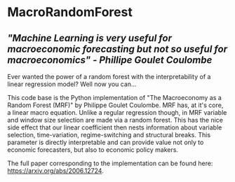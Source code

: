 # MacroRandomForest

*"Machine Learning is very useful for macroeconomic forecasting but not so useful for macroeconomics" - Phillipe Goulet Coulombe*
---------------------------------------------------------------------------------------------------------------------------------

Ever wanted the power of a random forest with the interpretability of a linear regression model? Well now you can...

This code base is the Python implementation of "The Macroeconomy as a Random Forest (MRF)" by Philippe Goulet Coulombe. MRF has, at it's core, a linear macro equation. Unlike a regular regression though, in MRF variable and window size selection are made via a random forest. This has the nice side effect that our linear coefficient then nests information about variable selection, time-variation, regime-switching and structural breaks. This parameter is directly interpretable and can provide value not only to economic forecasters, but also to economic policy makers.


The full paper corresponding to the implementation can be found here: https://arxiv.org/abs/2006.12724. 
